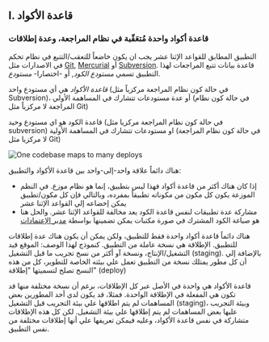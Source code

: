 ## I. قاعدة الأكواد
### قاعدة أكواد واحدة مُتعَقّبة في نظام المراجعة، وعدة إطلاقات

التطبيق المطابق للقواعد الإثنا عشر يجب ان يكون خاضعاً للتعقب/التتبع في نظام تحكم في الاصدارات مثل [Git](http://git-scm.com/), [Mercurial](https://www.mercurial-scm.org/) أو [Subversion](http://subversion.apache.org/).  قاعدة بيانات تتبع المراجعات لهذا التطبيق تسمي  *مستودع الكود*, أو -اختصارا- *مستودع*.

 *قاعدة الأكواد* هي أي مستودع واحد (في حالة كون نظام المراجعة مركزياً مثل Subversion)، أو عدة مستودعات تتشارك في المساهمة الأولي (في حالة كون نظام المراجعة لا مركزياً مثل Git)

قاعدة الكود هو اي مستودع وحيد (في حالة كون نظام المراجعة مركزيا مثل subversion) او مستودعات تتشارك في المساهمة الأولية (في حالة كون نظام المراجعة لا مركزيا مثل Git)

 
![One codebase maps to many deploys](/images/codebase-deploys.png)

هناك دائماً علاقة واحد-إلى-واحد بين قاعدة الأكواد والتطبيق:
*  إذا كان هناك أكثر من قاعدة أكواد فهذا ليس بتطبيق، إنما هو نظام موزع. في النظم الموزعة يكون كل مكون من مكوناته تطبيقاً بمفرده، وبالتالي فإن كل مكون/تطبيق يمكن إخضاعه إلي القواعد الإثنا عشر
* مشاركة عدة تطبيقات لنفس قاعدة الكود يعد مخالفة للقواعد الإثنا عشر. والحل هنا هو صياغة الكود المشترك في صورة مكتبات يمكن تضمينها بواسطة [مدير الإعتمادات](./dependencies)

هناك دائماً قاعدة أكواد واحدة فقط للتطبيق، ولكن يمكن أن يكون هناك عدة إطلاقات للتطبيق. الإطلاقة هي نسخة عاملة من التطبيق. كنموذج لهذا الوصف: الموقع قيد التشغيل/الإنتاج، ونسخة آو أكثر من نسخ تجريب ما قبل التشغيل (staging). بالإضافة إلي أن كل مطور يمتلك نسخة من التطبيق تعمل علي بيئته الخاصة للتطوير، كل من هذه النسخ تصلح لتسميتها "إطلاقة" (deploy)

قاعدة الأكواد هي واحدة في الأصل عبر كل الإطلاقات، برغم أن نسخة مختلفة منها قد تكون هي المفعلة في الإطلاقة الواحدة. فمثلا، قد يكون لدي أحد المطورين بعض المساهمات لم يتم اطلاقها علي بيئة التجريب قبل التشغيل (staging)، وبيئة التجريب عليها بعض المساهمات لم يتم إطلاقها علي بيئة التشغيل. لكن كل هذه الإطلاقات متشاركة في نفس قاعدة الأكواد، وعليه فيمكن تعريفها علي أنها إطلاقات مختلفة من نفس التطبيق.

